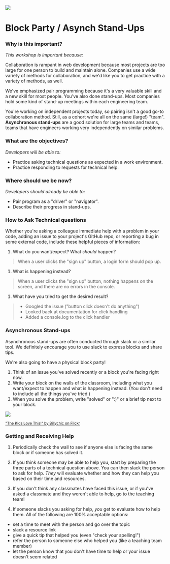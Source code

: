 <!--
Creator: Team, written up by Brianna
Location: SF
-->

![](https://ga-dash.s3.amazonaws.com/production/assets/logo-9f88ae6c9c3871690e33280fcf557f33.png)

# Block Party / Asynch Stand-Ups

### Why is this important?
<!-- framing the "why" in big-picture/real world examples -->
*This workshop is important because:*

Collaboration is rampant in web development because most projects are too large for one person to build and maintain alone. Companies use a wide variety of methods for collaboration, and we'd like you to get practice with a variety of methods, as well.

We've emphasized pair programming because it's a very valuable skill and a new skill for most people. You've also done stand-ups. Most companies hold some kind of stand-up meetings within each engineering team.

You're working on independent projects today, so pairing isn't a good go-to collaboration method.  Still, as a cohort we're all on the same (large!) "team".  **Asynchronous stand-ups** are a good solution for large teams and teams, teams  that have engineers working very independently on similar problems.

### What are the objectives?
<!-- specific/measurable goal for students to achieve -->
*Developers will be able to:*

- Practice asking technical questions as expected in a work environment.
- Practice responding to requests for technical help.

### Where should we be now?
<!-- call out the skills that are prerequisites -->
*Developers should already be able to:*

- Pair program as a "driver" or "navigator".
- Describe their progress in stand-ups.

### How to Ask Technical questions

Whether you're asking a colleague immediate help with a problem in your code, adding an issue to your project's GitHub repo, or reporting a bug in some external code, include these helpful pieces of information:

1. What do you want/expect?  What *should* happen?
 > When a user clicks the "sign up" button, a login form should pop up.

1. What is happening instead?
  > When a user clicks the "sign up" button, nothing happens on the screen, and there are no errors in the console.

1. What have you tried to get the desired result?
  > * Googled the issue ("button click doesn't do anything")
  > * Looked back at documentation for click handling
  > * Added a console.log to the click handler

### Asynchronous Stand-ups

Asynchronous stand-ups are often conducted through slack or a similar tool.  We definitely encourage you to use slack to express blocks and share tips.

We're also going to have a physical block party!

1. Think of an issue you've solved recently or a block you're facing right now.  
1. Write your block on the walls of the classroom, including what you want/expect to happen and what is happening instead.  (You don't need to include all the things you've tried.)  
1. When you solve the problem, write "solved" or ":)" or a brief tip next to your block.

<img src="https://cloud.githubusercontent.com/assets/3254910/18763642/2056eb3a-80c3-11e6-9b73-9dc6c6f9aa09.jpg">

<sup><a href="https://www.flickr.com/photos/billychic/6053382979/in/photostream/">"The Kids Love This!" by Billychic on Flickr</a></sup>

### Getting and Receiving Help

1. Periodically check the wall to see if anyone else is facing the same block or if someone has solved it.  
1. If you think someone may be able to help you, start by preparing the three parts of a technical question above. You can then slack the person to ask for help. _They_ will evaluate whether and how they can help you based on their time and resources.  
1. If you don't think any classmates have faced this issue, or if you've asked a classmate and they weren't able to help, go to the teaching team!

1. If someone slacks you asking for help, _you_ get to evaluate how to help them.  All of the following are 100% acceptable options:
  * set a time to meet with the person and go over the topic  
  * slack a resource link  
  * give a quick tip that helped you (even "check your spelling!")
  * refer the person to someone else who helped you (like a teaching team member)
  * let the person know that you don't have time to help or your issue doesn't seem related  
